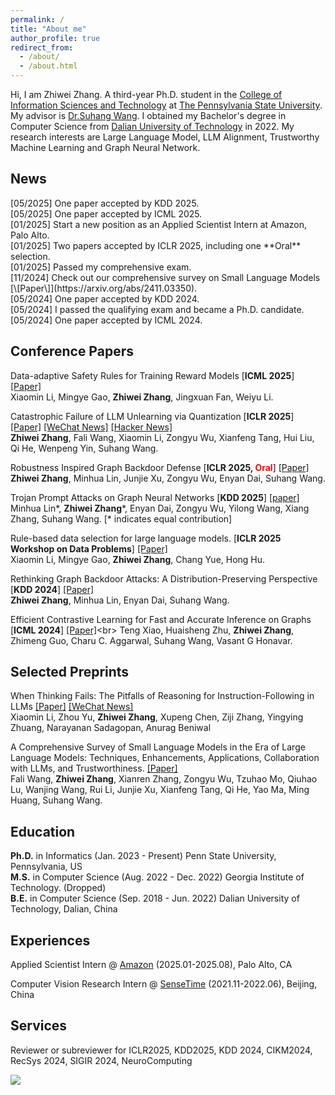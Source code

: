 ```yaml
---
permalink: /
title: "About me"
author_profile: true
redirect_from: 
  - /about/
  - /about.html
---
```


Hi, I am Zhiwei Zhang. A third-year Ph.D. student in the [College of Information Sciences and Technology](https://ist.psu.edu/) at [The Pennsylvania State University](https://www.psu.edu/). My advisor is [Dr.Suhang Wang](https://suhangwang.ist.psu.edu/). I obtained my Bachelor's degree in Computer Science from [Dalian University of Technology](https://en.dlut.edu.cn/) in 2022. My research interests are Large Language Model, LLM Alignment, Trustworthy Machine Learning and Graph Neural Network.

<h2>News</h2>
[05/2025] One paper accepted by KDD 2025.<br>
[05/2025] One paper accepted by ICML 2025.<br>
[01/2025] Start a new position as an Applied Scientist Intern at Amazon, Palo Alto.<br>
[01/2025] Two papers accepted by ICLR 2025, including one **Oral** selection.<br>
[01/2025] Passed my comprehensive exam.<br>
[11/2024] Check out our comprehensive survey on Small Language Models [\[Paper\]](https://arxiv.org/abs/2411.03350).<br>
[05/2024] One paper accepted by KDD 2024.<br>
[05/2024] I passed the qualifying exam and became a Ph.D. candidate.<br>
[05/2024] One paper accepted by ICML 2024.


<h2>Conference Papers</h2>

Data-adaptive Safety Rules for Training Reward Models [<b>ICML 2025</b>] [\[Paper\]](https://arxiv.org/abs/2501.15453)<br>
Xiaomin Li, Mingye Gao, **Zhiwei Zhang**, Jingxuan Fan, Weiyu Li. 

Catastrophic Failure of LLM Unlearning via Quantization [<b>ICLR 2025</b>] [\[Paper\]](https://arxiv.org/pdf/2410.16454) [\[WeChat News\]](https://mp.weixin.qq.com/s/TXSm3ikvkt8qhDuzJPQQfA) [\[Hacker News\]](https://news.ycombinator.com/item?id=42037982)<br>
**Zhiwei Zhang**, Fali Wang, Xiaomin Li, Zongyu Wu, Xianfeng Tang, Hui Liu, Qi He, Wenpeng Yin, Suhang Wang.

Robustness Inspired Graph Backdoor Defense [<b>ICLR 2025, <span style="color: red;">Oral</span></b>] [\[Paper\]](https://arxiv.org/pdf/2406.09836)<br>
**Zhiwei Zhang**, Minhua Lin, Junjie Xu, Zongyu Wu, Enyan Dai, Suhang Wang.

Trojan Prompt Attacks on Graph Neural Networks [<b>KDD 2025</b>] [\[paper\]](https://arxiv.org/pdf/2410.13974)<br>
Minhua Lin*, **Zhiwei Zhang***, Enyan Dai, Zongyu Wu, Yilong Wang, Xiang Zhang, Suhang Wang. [* indicates equal contribution]

Rule-based data selection for large language models. [<b>ICLR 2025 Workshop on Data Problems</b>] [\[Paper\]](https://arxiv.org/pdf/2410.04715)<br>
Xiaomin Li, Mingye Gao, **Zhiwei Zhang**, Chang Yue, Hong Hu. 

Rethinking Graph Backdoor Attacks: A Distribution-Preserving Perspective [<b>KDD 2024</b>] [\[Paper\]](https://arxiv.org/abs/2405.10757) <br>
**Zhiwei Zhang**, Minhua Lin, Enyan Dai, Suhang Wang.

Efficient Contrastive Learning for Fast and Accurate Inference on Graphs [<b>ICML 2024</b>] [\[Paper\]](https://openreview.net/forum?id=vsy21Xodrt&referrer=%5Bthe%20profile%20of%20Vasant%20G%20Honavar%5D(%2Fprofile%3Fid%3D~Vasant_G_Honavar1))<br>
Teng Xiao, Huaisheng Zhu, **Zhiwei Zhang**, Zhimeng Guo, Charu C. Aggarwal, Suhang Wang, Vasant G Honavar.

<h2>Selected Preprints</h2>

When Thinking Fails: The Pitfalls of Reasoning for Instruction-Following in LLMs [\[Paper\]](https://arxiv.org/abs/2505.11423) [\[WeChat News\]](https://mp.weixin.qq.com/s/hm4fYpp1cIhZeBD1kofd5w)<br>
Xiaomin Li, Zhou Yu, **Zhiwei Zhang**, Xupeng Chen, Ziji Zhang, Yingying Zhuang, Narayanan Sadagopan, Anurag Beniwal

A Comprehensive Survey of Small Language Models in the Era of Large Language Models: Techniques, Enhancements, Applications, Collaboration with LLMs, and Trustworthiness. [\[Paper\]](https://arxiv.org/abs/2411.03350)<br>
Fali Wang, **Zhiwei Zhang**, Xianren Zhang, Zongyu Wu, Tzuhao Mo, Qiuhao Lu, Wanjing Wang, Rui Li, Junjie Xu, Xianfeng Tang, Qi He, Yao Ma, Ming Huang, Suhang Wang. 


<h2>Education</h2>

**Ph.D.** in Informatics (Jan. 2023 - Present) Penn State University, Pennsylvania, US<br>
**M.S.** in Computer Science (Aug. 2022 - Dec. 2022) Georgia Institute of Technology. (Dropped)<br>
**B.E.** in Computer Science (Sep. 2018 - Jun. 2022) Dalian University of Technology, Dalian, China



<h2>Experiences</h2>

Applied Scientist Intern @ [Amazon](https://amazonsearchqu.github.io/) (2025.01-2025.08), Palo Alto, CA

Computer Vision Research Intern @ [SenseTime](https://www.sensetime.com/en) (2021.11-2022.06), Beijing, China

<h2>Services</h2>

Reviewer or subreviewer for ICLR2025, KDD2025, KDD 2024, CIKM2024, RecSys 2024, SIGIR 2024, NeuroComputing

<a href="https://clustrmaps.com/site/1c5u6"  title="ClustrMaps"><img src="//www.clustrmaps.com/map_v2.png?d=lpx1uSzCjZuwuQMW8pBz2e4PkE0rwRM_cas2gJwwO8o&cl=ffffff" /></a>

